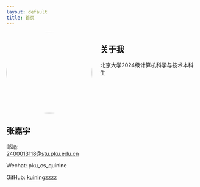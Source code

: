 ```yaml
---
layout: default
title: 首页
---
```


<div class="columns">
  <div class="card">
    <img src="{{ '/assets/images/yui.png' | relative_url }}" alt="头像" style="width:100%; border-radius:50%;">
    <h2>张嘉宇</h2>
    <p> 
      邮箱: <a href="mailto:2400013118@stu.pku.edu.cn">2400013118@stu.pku.edu.cn</a>
    </p>
    <p>
      Wechat: pku_cs_quinine
    </p>
    <p>
      GitHub: <a href="https://github.com/kuiningzzzz" target="_blank">kuiningzzzz</a>
    </p>
  </div>

  <div class="card">
    <h2>关于我</h2>
    <p>北京大学2024级计算机科学与技术本科生</p>

  </div>
</div>
